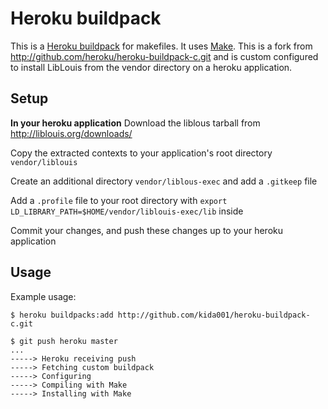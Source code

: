 Heroku buildpack
===================

This is a [Heroku buildpack](http://devcenter.heroku.com/articles/buildpacks) for makefiles.
It uses [Make](http://www.gnu.org/software/make/).
This is a fork from http://github.com/heroku/heroku-buildpack-c.git and is custom configured to install LibLouis from the vendor directory on a heroku application.

Setup
-----

**In your heroku application**
Download the liblous tarball from http://liblouis.org/downloads/

Copy the extracted contexts to your application's root directory `vendor/liblouis`

Create an additional directory `vendor/liblous-exec` and add a `.gitkeep` file

Add a `.profile` file to your root directory with `export LD_LIBRARY_PATH=$HOME/vendor/liblouis-exec/lib` inside

Commit your changes, and push these changes up to your heroku application


Usage
-----

Example usage:

    $ heroku buildpacks:add http://github.com/kida001/heroku-buildpack-c.git

    $ git push heroku master
    ...
    -----> Heroku receiving push
    -----> Fetching custom buildpack
    -----> Configuring
    -----> Compiling with Make
    -----> Installing with Make
